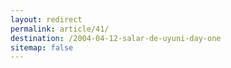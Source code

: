 ```yaml
---
layout: redirect
permalink: article/41/
destination: /2004-04-12-salar-de-uyuni-day-one
sitemap: false
---
```


